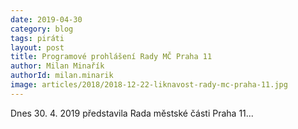 ```yaml
---
date: 2019-04-30
category: blog
tags: piráti
layout: post
title: Programové prohlášení Rady MČ Praha 11
author: Milan Minařík
authorId: milan.minarik
image: articles/2018/2018-12-22-liknavost-rady-mc-praha-11.jpg
---
```


Dnes 30. 4. 2019 představila Rada městské části Praha 11...
